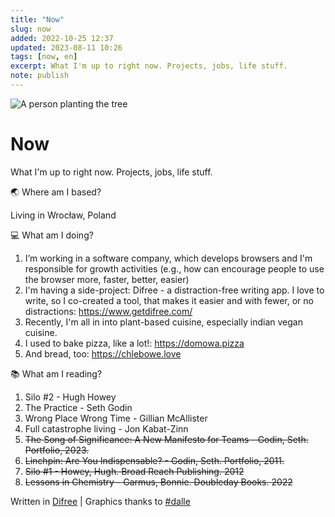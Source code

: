 ```yaml
---
title: "Now"
slug: now
added: 2022-10-25 12:37
updated: 2023-08-11 10:26
tags: [now, en]
excerpt: What I'm up to right now. Projects, jobs, life stuff.
note: publish
---
```

![A person planting the tree](/images/now.png)
# Now

What I'm up to right now. Projects, jobs, life stuff.

🌏  Where am I based?

Living in Wrocław, Poland

💻  What am I doing?
1. I’m working in a software company, which develops browsers and I'm responsible for growth activities (e.g., how can encourage people to use the browser more, faster, better, easier)
1. I'm having a side-project: Difree - a distraction-free writing app. I love to write, so I co-created a tool, that makes it easier and with  fewer, or no distractions: https://www.getdifree.com/
1. Recently, I'm all in into plant-based cuisine, especially indian vegan cuisine.
1. I used to bake pizza, like a lot!: https://domowa.pizza
1. And bread, too: https://chlebowe.love

📚 What am I reading?
1. Silo #2 - Hugh Howey
1. The Practice - Seth Godin
1. Wrong Place Wrong Time - Gillian McAllister
1. Full catastrophe living - Jon Kabat-Zinn
1. ~~The Song of Significance: A New Manifesto for Teams - Godin, Seth. Portfolio, 2023.~~
1. ~~Linchpin: Are You Indispensable? - Godin, Seth. Portfolio, 2011.~~
1. ~~Silo #1 - Howey, Hugh. Broad Reach Publishing. 2012~~
1. ~~Lessons in Chemistry - Garmus, Bonnie. Doubleday Books. 2022~~

Written in [Difree](https://www.getdifree.com/) | Graphics thanks to [#dalle](https://labs.openai.com/s/Es9SdY1UXchlvFwPvBZKy05T)
